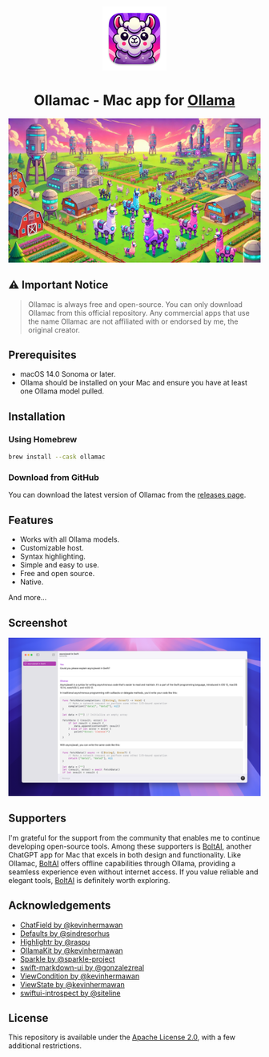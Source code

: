 <div>
  <div align="center">
    <img alt="app icon" src="./Ollamac/Resources/Assets.xcassets/AppIcon.appiconset/AppIcon_256x256.png" width="128px" height="128px">
    <h1>Ollamac - Mac app for <a href="https://github.com/ollama/ollama">Ollama</a></h1>
    <picture>
      <source media="(prefers-color-scheme: dark)" srcset="./assets/banner-night.jpg">
      <img alt="banner" src="./assets/banner.jpg">
    </picture>
  </div>
<div>

## ⚠️ Important Notice

> Ollamac is always free and open-source. You can only download Ollamac from this official repository. Any commercial apps that use the name Ollamac are not affiliated with or endorsed by me, the original creator.

## Prerequisites

- macOS 14.0 Sonoma or later.
- Ollama should be installed on your Mac and ensure you have at least one Ollama model pulled.

## Installation

### Using Homebrew

```bash
brew install --cask ollamac
```

### Download from GitHub

You can download the latest version of Ollamac from the [releases page](https://github.com/kevinhermawan/Ollamac/releases).

## Features

- Works with all Ollama models.
- Customizable host.
- Syntax highlighting.
- Simple and easy to use.
- Free and open source.
- Native.

And more...

## Screenshot

<div align="center">
  <picture>
    <source media="(prefers-color-scheme: dark)" srcset="./assets/screenshot-dark.png">
    <img alt="screenshot" src="./assets/screenshot.png">
  </picture>
</div>

## Supporters

I'm grateful for the support from the community that enables me to continue developing open-source tools. Among these supporters is [BoltAI](https://boltai.com?ref=ollamac), another ChatGPT app for Mac that excels in both design and functionality. Like Ollamac, [BoltAI](https://boltai.com?ref=ollamac) offers offline capabilities through Ollama, providing a seamless experience even without internet access. If you value reliable and elegant tools, [BoltAI](https://boltai.com?ref=ollamac) is definitely worth exploring.

## Acknowledgements

- [ChatField by @kevinhermawan](https://github.com/kevinhermawan/ChatField)
- [Defaults by @sindresorhus](https://github.com/sindresorhus/Defaults)
- [Highlightr by @raspu](https://github.com/raspu/Highlightr)
- [OllamaKit by @kevinhermawan](https://github.com/kevinhermawan/OllamaKit)
- [Sparkle by @sparkle-project](https://github.com/sparkle-project/Sparkle)
- [swift-markdown-ui by @gonzalezreal](https://github.com/gonzalezreal/swift-markdown-ui)
- [ViewCondition by @kevinhermawan](https://github.com/kevinhermawan/ViewCondition)
- [ViewState by @kevinhermawan](https://github.com/kevinhermawan/ViewState)
- [swiftui-introspect by @siteline](https://github.com/siteline/swiftui-introspect)

## License

This repository is available under the [Apache License 2.0](/LICENSE), with a few additional restrictions.
